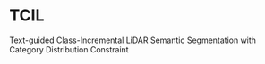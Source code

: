 # TCIL
Text-guided Class-Incremental LiDAR Semantic Segmentation with Category Distribution Constraint
